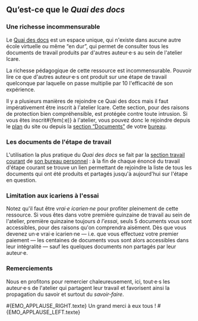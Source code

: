 ## Qu’est-ce que le *Quai des docs*

### Une richesse incommensurable

Le [Quai des docs](qdd/home) est un espace unique, qui n'existe dans aucune autre école virtuelle ou même “en dur”, qui permet de consulter tous les documents de travail produits par d'autres auteur·e·s au sein de l'atelier Icare.

La richesse pédagogique de cette ressource est incommensurable. Pouvoir lire ce que d'autres auteur·e·s ont produit sur une étape de travail quelconque par laquelle on passe multiplie par 10 l'efficacité de son expérience.

Il y a plusieurs manières de rejoindre ce Quai des docs mais il faut impérativement être inscrit à l'atelier Icare. Cette section, pour des raisons de protection bien compréhensible, est protégée contre toute intrusion. Si vous êtes inscrit#{fem(:e)} à l'atelier, vous pouvez donc le rejoindre depuis le [plan](plan) du site ou depuis la [section “Documents”](bureau/documents) de votre [bureau](bureau/home).

### Les documents de l'étape de travail

L'utilisation la plus pratique du *Quai des docs* se fait par la [section travail courant](bureau/travail) de [son bureau personnel](bureau/home) : à la fin de chaque énoncé du travail d'étape courant se trouve un lien permettant de rejoindre la liste de tous les documents qui ont été produits et partagés jusqu'à aujourd'hui sur l'étape en question.

### Limitation aux icariens à l'essai

Notez qu'il faut être *vrai·e icarien·ne* pour profiter pleinement de cette ressource. Si vous êtes dans votre première quinzaine de travail au sein de l'atelier, première quinzaine toujours *à l'essai*, seuls 5 documents vous sont accessibles, pour des raisons qu'on comprendra aisément. Dès que vous devenez un·e vrai·e icarien·ne — i.e. que vous effectuez votre premier paiement — les centaines de documents vous sont alors accessibles dans leur intégralité — sauf les quelques documents non partagés par leur auteur·e.

### Remerciements

Nous en profitons pour remercier chaleureusement, ici, tout·e·s les auteur·e·s de l'atelier qui partagent leur travail et favorisent ainsi la propagation du savoir et surtout du *savoir-faire*.

#{EMO_APPLAUSE_RIGHT.texte} Un grand merci à eux tous ! #{EMO_APPLAUSE_LEFT.texte}
